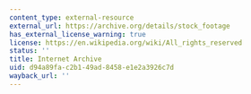 ```yaml
---
content_type: external-resource
external_url: https://archive.org/details/stock_footage
has_external_license_warning: true
license: https://en.wikipedia.org/wiki/All_rights_reserved
status: ''
title: Internet Archive
uid: d94a89fa-c2b1-49ad-8458-e1e2a3926c7d
wayback_url: ''
---
```

